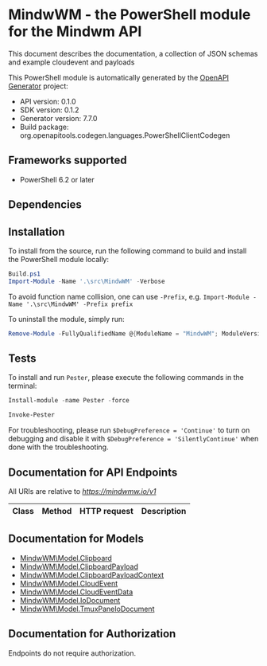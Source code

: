 # MindwWM - the PowerShell module for the Mindwm API

This document describes the documentation, a collection of JSON schemas and example cloudevent and payloads

This PowerShell module is automatically generated by the [OpenAPI Generator](https://openapi-generator.tech) project:

- API version: 0.1.0
- SDK version: 0.1.2
- Generator version: 7.7.0
- Build package: org.openapitools.codegen.languages.PowerShellClientCodegen

<a id="frameworks-supported"></a>
## Frameworks supported
- PowerShell 6.2 or later

<a id="dependencies"></a>
## Dependencies

<a id="installation"></a>
## Installation


To install from the source, run the following command to build and install the PowerShell module locally:
```powershell
Build.ps1
Import-Module -Name '.\src\MindwWM' -Verbose
```

To avoid function name collision, one can use `-Prefix`, e.g. `Import-Module -Name '.\src\MindwWM' -Prefix prefix`

To uninstall the module, simply run:
```powershell
Remove-Module -FullyQualifiedName @{ModuleName = "MindwWM"; ModuleVersion = "0.1.2"}
```

<a id="tests"></a>
## Tests

To install and run `Pester`, please execute the following commands in the terminal:

```powershell
Install-module -name Pester -force

Invoke-Pester
```

For troubleshooting, please run `$DebugPreference = 'Continue'` to turn on debugging and disable it with `$DebugPreference = 'SilentlyContinue'` when done with the troubleshooting.

## Documentation for API Endpoints

All URIs are relative to *https://mindwmw.io/v1*

Class | Method | HTTP request | Description
------------ | ------------- | ------------- | -------------


## Documentation for Models

 - [MindwWM\Model.Clipboard](docs/Clipboard.md)
 - [MindwWM\Model.ClipboardPayload](docs/ClipboardPayload.md)
 - [MindwWM\Model.ClipboardPayloadContext](docs/ClipboardPayloadContext.md)
 - [MindwWM\Model.CloudEvent](docs/CloudEvent.md)
 - [MindwWM\Model.CloudEventData](docs/CloudEventData.md)
 - [MindwWM\Model.IoDocument](docs/IoDocument.md)
 - [MindwWM\Model.TmuxPaneIoDocument](docs/TmuxPaneIoDocument.md)


<a id="documentation-for-authorization"></a>
## Documentation for Authorization

Endpoints do not require authorization.

